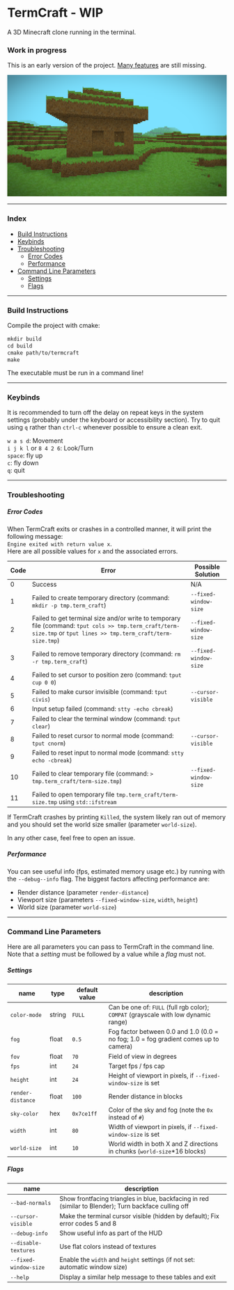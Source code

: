# TermCraft - WIP
A 3D Minecraft clone running in the terminal.

### Work in progress
This is an early version of the project. [Many features](doc/TODO.md) are still missing.

![Screenshot](doc/Screenshot.png)

---

### Index
- [Build Instructions](#build-instructions)
- [Keybinds](#keybinds)
- [Troubleshooting](#troubleshooting)
    - [Error Codes](#error-codes)
    - [Performance](#performance)
- [Command Line Parameters](#command-line-parameters)
    - [Settings](#settings)
    - [Flags](#flags)

---

### Build Instructions
Compile the project with cmake:  
```
mkdir build
cd build
cmake path/to/termcraft
make
```
The executable must be run in a command line!

---

### Keybinds
It is recommended to turn off the delay on repeat keys in the system settings (probably under the keyboard or accessibility section). Try to quit using `q` rather than `ctrl-c` whenever possible to ensure a clean exit.

`w a s d`: Movement  
`i j k l` or `8 4 2 6`: Look/Turn  
`space`: fly up  
`c`: fly down  
`q`: quit

---

### Troubleshooting

##### Error Codes
When TermCraft exits or crashes in a controlled manner, it will print the following message:  
`Engine exited with return value x`.  
Here are all possible values for `x` and the associated errors.

| Code | Error | Possible Solution |
| ---- | ----- | -------- |
| 0 | Success | N/A |
| 1 | Failed to create temporary directory (command: `mkdir -p tmp.term_craft`) | `--fixed-window-size` |
| 2 | Failed to get terminal size and/or write to temporary file (command: `tput cols >> tmp.term_craft/term-size.tmp` or `tput lines >> tmp.term_craft/term-size.tmp`) | `--fixed-window-size` |
| 3 | Failed to remove temporary directory (command: `rm -r tmp.term_craft`) | `--fixed-window-size` |
| 4 | Failed to set cursor to position zero (command: `tput cup 0 0`) |  |
| 5 | Failed to make cursor invisible (command: `tput civis`) | `--cursor-visible` |
| 6 | Input setup failed (command: `stty -echo cbreak`) |  |
| 7 | Failed to clear the terminal window (command: `tput clear`) |  |
| 8 | Failed to reset cursor to normal mode (command: `tput cnorm`) | `--cursor-visible` |
| 9 | Failed to reset input to normal mode (command: `stty echo -cbreak`) |  |
| 10 | Failed to clear temporary file (command: `> tmp.term_craft/term-size.tmp`) | `--fixed-window-size` |
| 11 | Failed to open temporary file `tmp.term_craft/term-size.tmp` using `std::ifstream` |  |

If TermCraft crashes by printing `Killed`, the system likely ran out of memory and you should set the world size smaller (parameter `world-size`).  

In any other case, feel free to open an issue.

##### Performance
You can see useful info (fps, estimated memory usage etc.) by running with the `--debug--info` flag.
The biggest factors affecting performance are:

- Render distance (parameter `render-distance`)
- Viewport size (parameters `--fixed-window-size`, `width`, `height`)
- World size (parameter `world-size`)

---

### Command Line Parameters
Here are all parameters you can pass to TermCraft in the command line. Note that a *setting* must be followed by a value while a *flag* must not.

##### Settings
| name | type | default value | description |
| ---- | ---- | ------------- | ----------- |
| `color-mode` | string | `FULL` | Can be one of: `FULL` (full rgb color); `COMPAT` (grayscale with low dynamic range) |
| `fog` | float | `0.5` | Fog factor between 0.0 and 1.0 (0.0 = no fog; 1.0 = fog gradient comes up to camera) |
| `fov` | float | `70` | Field of view in degrees |
| `fps` | int | `24` | Target fps / fps cap |
| `height` | int | `24` | Height of viewport in pixels, if `--fixed-window-size` is set |
| `render-distance` | float | `100` | Render distance in blocks |
| `sky-color` | hex | `0x7ce1ff` | Color of the sky and fog (note the `0x` instead of `#`) |
| `width` | int | `80` | Width of viewport in pixels, if `--fixed-window-size` is set |
| `world-size` | int | `10` | World width in both X and Z directions in chunks (`world-size`*16 blocks) |

##### Flags
| name | description |
| ---- | ----------- |
| `--bad-normals` | Show frontfacing triangles in blue, backfacing in red (similar to Blender); Turn backface culling off |
| `--cursor-visible` | Make the terminal cursor visible (hidden by default); Fix error codes 5 and 8 |
| `--debug-info` | Show useful info as part of the HUD |
| `--disable-textures` | Use flat colors instead of textures |
| `--fixed-window-size` | Enable the `width` and `height` settings (if not set: automatic window size) |
| `--help` | Display a similar help message to these tables and exit |
